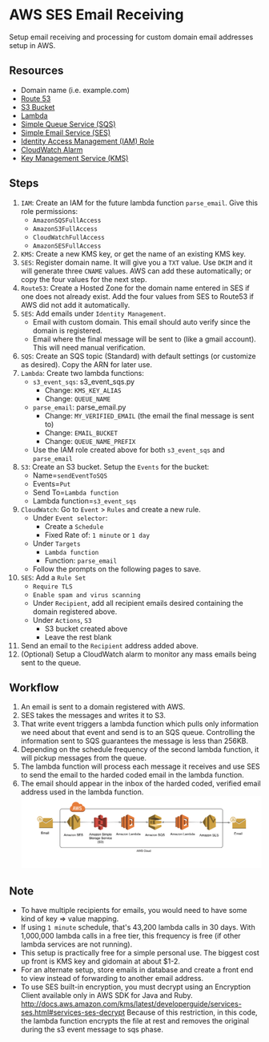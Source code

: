 AWS SES Email Receiving
=======================
Setup email receiving and processing for custom domain email addresses setup in AWS.

## Resources
* Domain name (i.e. example.com)
* [Route 53](https://aws.amazon.com/route53/pricing/)
* [S3 Bucket](https://aws.amazon.com/s3/pricing/)
* [Lambda](https://aws.amazon.com/lambda/pricing/)
* [Simple Queue Service (SQS)](https://aws.amazon.com/sqs/pricing/)
* [Simple Email Service (SES)](https://aws.amazon.com/ses/pricing/)
* [Identity Access Management (IAM) Role](https://aws.amazon.com/iam/)
* [CloudWatch Alarm](https://aws.amazon.com/cloudwatch/pricing/)
* [Key Management Service (KMS)](https://aws.amazon.com/kms/pricing/)

## Steps
1. `IAM`: Create an IAM for the future lambda function `parse_email`. Give this role permissions:
    * `AmazonSQSFullAccess`
    * `AmazonS3FullAccess`
    * `CloudWatchFullAccess`
    * `AmazonSESFullAccess`
1. `KMS`: Create a new KMS key, or get the name of an existing KMS key.
1. `SES`: Register domain name. It will give you a `TXT` value. Use `DKIM` and it will generate three `CNAME` values. AWS can add these automatically; or copy the four values for the next step.
1. `Route53`: Create a Hosted Zone for the domain name entered in SES if one does not already exist. Add the four values from SES to Route53 if AWS did not add it automatically.
1. `SES`: Add emails under `Identity Management`.
    * Email with custom domain. This email should auto verify since the domain is registered.
    * Email where the final message will be sent to (like a gmail account). This will need manual verification.
1. `SQS`: Create an SQS topic (Standard) with default settings (or customize as desired). Copy the ARN for later use.
1. `Lambda`: Create two lambda functions:
    * `s3_event_sqs`: s3_event_sqs.py
        * Change: `KMS_KEY_ALIAS`
        * Change: `QUEUE_NAME`
    * `parse_email`: parse_email.py
        * Change: `MY_VERIFIED_EMAIL` (the email the final message is sent to)
        * Change: `EMAIL_BUCKET`
        * Change: `QUEUE_NAME_PREFIX`
    * Use the IAM role created above for both `s3_event_sqs` and `parse_email`
1. `S3`: Create an S3 bucket. Setup the `Events` for the bucket:
    * Name=`sendEventToSQS`
    * Events=`Put`
    * Send To=`Lambda function`
    * Lambda function=`s3_event_sqs`
1. `CloudWatch`: Go to `Event` > `Rules` and create a new rule.
    * Under `Event selector`:
        * Create a `Schedule`
        * Fixed Rate of: `1 minute` or `1 day`
    * Under `Targets`
        * `Lambda function`
        * Function: `parse_email`
    * Follow the prompts on the following pages to save.
1. `SES`: Add a `Rule Set`
    * `Require TLS`
    * `Enable spam and virus scanning`
    * Under `Recipient`, add all recipient emails desired containing the domain registered above.
    * Under `Actions`, `S3`
        * S3 bucket created above
        * Leave the rest blank
1. Send an email to the `Recipient` address added above.
1. (Optional) Setup a CloudWatch alarm to monitor any mass emails being sent to the queue.

## Workflow
1. An email is sent to a domain registered with AWS.
1. SES takes the messages and writes it to S3.
1. That write event triggers a lambda function which pulls only information we need about that event and send is to an SQS queue. Controlling the information sent to SQS guarantees the message is less than 256KB.
1. Depending on the schedule frequency of the second lambda function, it will pickup messages from the queue.
1. The lambda function will process each message it receives and use SES to send the email to the harded coded email in the lambda function.
1. The email should appear in the inbox of the harded coded, verified email address used in the lambda function.
![AWS Receiving email SES](images/ses_receive_email_workflow.png)

## Note
* To have multiple recipients for emails, you would need to have some kind of key => value mapping.
* If using `1 minute` schedule, that's 43,200 lambda calls in 30 days. With 1,000,000 lambda calls in a free tier, this frequency is free (if other lambda services are not running).
* This setup is practically free for a simple personal use. The biggest cost up front is KMS key and gidomain at about $1-2.
* For an alternate setup, store emails in database and create a front end to view instead of forwarding to another email address.
* To use SES built-in encryption, you must decrypt using an Encryption Client available only in AWS SDK for Java and Ruby.
http://docs.aws.amazon.com/kms/latest/developerguide/services-ses.html#services-ses-decrypt
Because of this restriction, in this code, the lambda function encrypts the file at rest and removes the original during the s3 event message to sqs phase.
